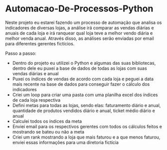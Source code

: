 # Automacao-De-Processos-Python
 Neste projeto eu estarei fazendo um processo de automação que analisa os indicadores de diversas lojas, a análise irá comparar as vendas diárias e anuais de cada loja e irá ranquear qual loja teve a melhor vendo diária e melhor venda anual. Através disso, as análises serão enviadas por email para diferentes gerentes fictícios.

Passo a passo:
 * Dentro do projeto eu utilizei o Python e algumas das suas bibliotecas, dentro dele eu puxei a base de dados de todas as lojas com suas vendas diárias e anual
 * Puxei os índices de vendas de acordo com cada loja e peguei a data mais recente na base de dados para conseguir fazer o cálculo dos indicadores
 * Criei um loop para criar uma pasta com uma planilha excel dos índices de cada loja respectiva
 * Defini metas para todas as lojas, sendo elas: faturamento diário e anual, quantidade de produtos vendidos diário e anual, ticket médio diário e anual
 * Calculei todos os índices da meta
 * Enviei email para os respectivos gerentes com todos os cálculos feitos e mostrando se bateu ou não a meta
 * Criei um rank mostrando a loja que mais faturou e a que menos faturou, enviei essas informações para uma diretoria fictícia

